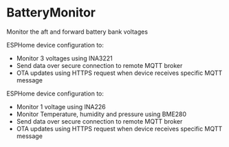 # BatteryMonitor
Monitor the aft and forward battery bank voltages

ESPHome device configuration to:
 - Monitor 3 voltages using INA3221
 - Send data over secure connection to remote MQTT broker
 - OTA updates using HTTPS request when device receives specific MQTT message

ESPHome device configuration to:
 - Monitor 1 voltage using INA226
 - Monitor Temperature, humidity and pressure using BME280
 - Send data over secure connection to remote MQTT broker
 - OTA updates using HTTPS request when device receives specific MQTT message
